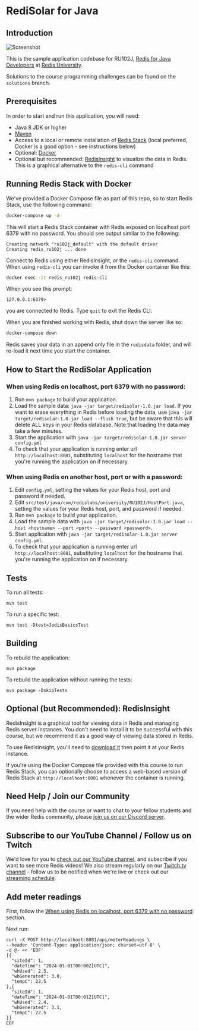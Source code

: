 # RediSolar for Java

Introduction
---

![Screenshot](screenshot.png)

This is the sample application codebase for
RU102J, [Redis for Java Developers](https://university.redis.com/courses/ru102j/)
at [Redis University](https://university.redis.com).

Solutions to the course programming challenges can be found on the `solutions` branch.

Prerequisites
---

In order to start and run this application, you will need:

* Java 8 JDK or higher
* [Maven](https://maven.apache.org/)
* Access to a local or remote installation of [Redis Stack](https://redis.io/docs/stack/get-started/install/) (local
  preferred, Docker is a good option - see instructions below)
* Optional: [Docker](https://www.docker.com/get-started/)
* Optional but recommended: [RedisInsight](https://redis.com/redis-enterprise/redis-insight/) to visualize the data in
  Redis. This is a graphical alternative to the `redis-cli` command

Running Redis Stack with Docker
---

We've provided a Docker Compose file as part of this repo, so to start Redis Stack, use the following command:

```bash
docker-compose up -d
```

This will start a Redis Stack container with Redis exposed on localhost port 6379 with no password. You should see
output similar to the following:

```
Creating network "ru102j_default" with the default driver
Creating redis_ru102j ... done
```

Connect to Redis using either RedisInsight, or the `redis-cli` command. When using `redis-cli` you can invoke it from
the Docker container like this:

```bash
docker exec -it redis_ru102j redis-cli
```

When you see this prompt:

```
127.0.0.1:6379>
```

you are connected to Redis. Type `quit` to exit the Redis CLI.

When you are finished working with Redis, shut down the server like so:

```bash
docker-compose down
```

Redis saves your data in an append only file in the `redisdata` folder, and will re-load it next time you start the
container.

How to Start the RediSolar Application
---

### When using Redis on localhost, port 6379 with no password:

1. Run `mvn package` to build your application.
2. Load the sample data: `java -jar target/redisolar-1.0.jar load`. If you want to erase everything in Redis before
   loading the data, use `java -jar target/redisolar-1.0.jar load --flush true`, but be aware that this will delete ALL
   keys in your Redis database. Note that loading the data may take a few minutes.
3. Start the application with `java -jar target/redisolar-1.0.jar server config.yml`
4. To check that your application is running enter url `http://localhost:8081`, substituting `localhost` for the
   hostname that you're running the application on if necessary.

### When using Redis on another host, port or with a password:

1. Edit `config.yml`, setting the values for your Redis host, port and password if needed.
2. Edit `src/test/java/com/redislabs/university/RU102J/HostPort.java`, setting the values for your Redis host, port, and
   password if needed.
3. Run `mvn package` to build your application.
4. Load the sample data
   with `java -jar target/redisolar-1.0.jar load --host <hostname> --port <port> --password <password>`.
5. Start application with `java -jar target/redisolar-1.0.jar server config.yml`.
6. To check that your application is running enter url `http://localhost:8081`, substituting `localhost` for the
   hostname that you're running the application on if necessary.

Tests
---

To run all tests:

```
mvn test
```

To run a specific test:

```
mvn test -Dtest=JedisBasicsTest
```

Building
---

To rebuild the application:

```shell
mvn package
```

To rebuild the application without running the tests:

```
mvn package -DskipTests 
```

Optional (but Recommended): RedisInsight
---

RedisInsight is a graphical tool for viewing data in Redis and managing Redis server instances. You don't need to
install it to be successful with this course, but we recommend it as a good way of viewing data stored in Redis.

To use RedisInsight, you'll need to [download it](https://redis.io/docs/ui/insight/) then point it at your Redis
instance.

If you're using the Docker Compose file provided with this course to run Redis Stack, you can optionally choose to
access a web-based version of Redis Stack at `http://localhost:8001` whenever the container is running.

Need Help / Join our Community
---

If you need help with the course or want to chat to your fellow students and the wider Redis community,
please [join us on our Discord server](https://discord.gg/jucCB8h).

Subscribe to our YouTube Channel / Follow us on Twitch
---

We'd love for you to [check out our YouTube channel](https://youtube.com/redisinc), and subscribe if you want to see
more Redis videos!  We also stream regularly on our [Twitch.tv channel](https://www.twitch.tv/redisinc) - follow us to
be notified when we're live or check out our [streaming schedule](https://developer.redis.com/redis-live).

## Add meter readings

First, follow
the [When using Redis on localhost, port 6379 with no password](#when-using-redis-on-localhost-port-6379-with-no-password)
section.

Next run:

```shell
curl -X POST http://localhost:8081/api/meterReadings \
--header 'Content-Type: application/json; charset=utf-8' \
-d @- << 'EOF'
[{
  "siteId": 1,
  "dateTime": "2024-01-01T00:00Z[UTC]",
  "whUsed": 2.5,
  "whGenerated": 3.0,
  "tempC": 22.5
},{
  "siteId": 1,
  "dateTime": "2024-01-01T00:01Z[UTC]",
  "whUsed": 2.4,
  "whGenerated": 3.1,
  "tempC": 22.5
}]
EOF
```
